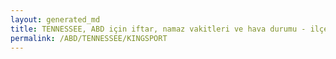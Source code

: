 ```yaml
---
layout: generated_md
title: TENNESSEE, ABD için iftar, namaz vakitleri ve hava durumu - ilçe/eyalet seç
permalink: /ABD/TENNESSEE/KINGSPORT
---
```


<script type="text/javascript">
  var country = ABD;
  var city = TENNESSEE;
  var state = KINGSPORT;
  var lat = 72;
  var lon = 21;
</script>
